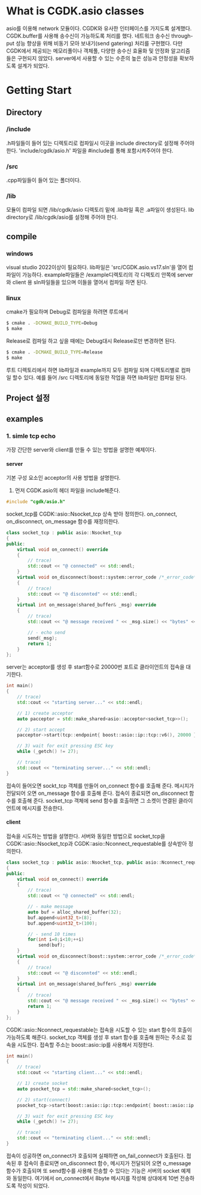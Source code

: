# What is CGDK.asio classes
asio를 이용해 network 모듈이다.
CGDK와 유사한 인터페이스를 가지도록 설계했다.
CGDK.buffer를 사용해 송수신이 가능하도록 처리를 했다.
네트워크 송수신 through-put 성능 향상을 위해 비동기 모아 보내기(send gatering) 처리를 구현했다.
다만 CGDK에서 제공되는 메모리풀이나 객체풀, 다양한 송수신 효율화 및 안정화 알고리즘들은 구현되지 않았다.
server에서 사용할 수 있는 수준의 높은 성능과 안정성을 확보하도록 설계가 되었다.

# Getting Start
## Directory
### /include 
.h파일들이 들어 있는 디렉토리로 컴파일시 이곳을 include directory로 설정해 주어야 한다.
'include/cgdk/asio.h' 파일을 #include를 통해 포함시켜주어야 한다.

### /src 
.cpp파일들이 들어 있는 폴더이다.

### /lib
모듈이 컴파일 되면 /lib/cgdk/asio 디렉토리 밑에 .lib파일 혹은 .a파일이 생성된다.
lib directory로 /lib/cgdk/asio를 설정해 주어야 한다.

## compile
### windows
visual studio 2022이상이 필요하다.
lib파일은 'src/CGDK.asio.vs17.sln'을 열어 컴파일이 가능하다.
example파일들은 /example디렉토리의 각 디렉토리 안쪽에 server와 client 용 sln파일들을 있으며 이들을 열어서 컴파일 하면 된다.

### linux
cmake가 필요하며 Debug로 컴파일을 하려면 루트에서 
```bash
$ cmake . -DCMAKE_BUILD_TYPE=Debug
$ make
```

Release로 컴파일 하고 싶을 때에는 Debug대시 Release로만 변경하면 된다.
```bash
$ cmake . -DCMAKE_BUILD_TYPE=Release
$ make
```

루트 디렉토리에서 하면 lib파일과 example까지 모두 컴파일 되며 디렉토리별로 컴파일 할수 있다.
예를 들어 /src 디렉토리에 동일한 작업을 하면 lib파일만 컴파일 된다.

## Project 설정

## examples
### 1. simle tcp echo
가장 간단한 server와 client를 만들 수 있는 방법을 설명한 예제이다.
#### server
기본 구성 요소인 acceptor의 사용 방법을 설명한다.
1. 먼저 CGDK.asio의 헤더 파일을 include해준다.
```c++
#include "cgdk/asio.h"
```

socket_tcp를 CGDK::asio::Nsocket_tcp 상속 받아 정의한다.
on_connect, on_disconnect, on_message 함수를 재정의한다.
```c++
class socket_tcp : public asio::Nsocket_tcp
{
public:
	virtual void on_connect() override
	{
		// trace)
		std::cout << "@ connected" << std::endl;
	}
	virtual void on_disconnect(boost::system::error_code /*_error_code*/) noexcept override
	{
		// trace)
		std::cout << "@ disconnted" << std::endl;
	}
	virtual int on_message(shared_buffer& _msg) override
	{
		// trace)
		std::cout << "@ message received " << _msg.size() << "bytes" << std::endl;

		// - echo send
		send(_msg);
		return 1;
	}
};
```
server는 acceptor를 생성 후 start함수로 20000번 포트로 클라이언트의 접속을 대기한다.
```c++
int main()
{
	// trace)
	std::cout << "starting server..." << std::endl;

	// 1) create acceptor
	auto pacceptor = std::make_shared<asio::acceptor<socket_tcp>>();

	// 2) start accept
	pacceptor->start(tcp::endpoint{ boost::asio::ip::tcp::v6(), 20000 });

	// 3) wait for exit pressing ESC key
	while (_getch() != 27);

	// trace)
	std::cout << "terminating server..." << std::endl;
}
```

접속이 들어오면 sockt_tcp 객체를 만들어 on_connect 함수를 호출해 준다.
메시지가 전달되어 오면 on_message 함수를 호출해 준다.
접속이 종료되면 on_disconnect 함수를 호출해 준다.
socket_tcp 객체에 send 함수를 호출하면 그 소켓이 연결된 클라이언트에 메시지를 전송한다.

#### client
접속을 시도하는 방법을 설명한다.
서버와 동일한 방법으로 socket_tcp을 CGDK::asio::Nsocket_tcp과 CGDK::asio::Nconnect_requestable를 상속받아 정의한다.

```c++
class socket_tcp : public asio::Nsocket_tcp, public asio::Nconnect_requestable
{
public:
	virtual void on_connect() override
	{
		// trace)
		std::cout << "@ connected" << std::endl;

		// - make message 
		auto buf = alloc_shared_buffer(32);
		buf.append<uint32_t>(8);
		buf.append<uint32_t>(100);

		// - send 10 times
		for(int i=0;i<10;++i)
			send(buf);
	}
	virtual void on_disconnect(boost::system::error_code /*_error_code*/) noexcept override
	{
		// trace)
		std::cout << "@ disconnted" << std::endl;
	}
	virtual int on_message(shared_buffer& _msg) override
	{
		// trace)
		std::cout << "@ message received " << _msg.size() << "bytes" << std::endl;
		return 1;
	}
};
```
CGDK::asio::Nconnect_requestable는 접속을 시도할 수 있는 start 함수의 호출이 가능하도록 해준다.
socket_tcp 객체를 생성 후 start 함수를 호출해 원하는 주소로 접속을 시도한다.
접속할 주소는 boost::asio::ip를 사용해서 지정한다.

```c++
int main()
{
	// trace)
	std::cout << "starting client..." << std::endl;

	// 1) create socket
	auto psocket_tcp = std::make_shared<socket_tcp>();

	// 2) start(connect)
	psocket_tcp->start(boost::asio::ip::tcp::endpoint{ boost::asio::ip::address_v4::loopback(), 20000 });

	// 3) wait for exit pressing ESC key
	while (_getch() != 27);

	// trace)
	std::cout << "terminating client..." << std::endl;
}
```
접속이 성공하면 on_connect가 호출되며 실패하면 on_fail_connect가 호출된다.
접속된 후 접속이 종료되면 on_disconnect 함수, 메시지가 전달되어 오면 o_message 함수가 호출되며 또 send함수를 사용해 전송할 수 있다는 기능은 서버의 socket 예제와 동일한다.
여기에서 on_connect에서 8byte 메시지를 작성해 상대에게 10번 전송하도록 작성이 되었다.
